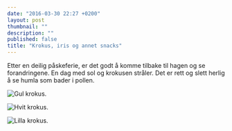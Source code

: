 ```yaml
---
date: "2016-03-30 22:27 +0200"
layout: post
thumbnail: ""
description: ""
published: false
title: "Krokus, iris og annet snacks"
---
```



Etter en deilig påskeferie, er det godt å komme tilbake til hagen og se forandringene.
En dag med sol og krokusen stråler. Det er rett og slett herlig å se humla som bader i pollen.

![Gul krokus.]({{site.baseurl}}/assets/img/Crocus%20chrysanthus%20advance.JPG)

![Hvit krokus.]({{site.baseurl}}/assets/img/Hvite%20krokus.JPG)

![Lilla krokus.]({{site.baseurl}}/assets/img/Krokus%20best%20mange%20sammen%20.JPG)





